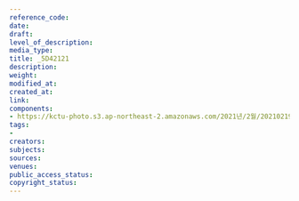 ```yaml
---
reference_code: 
date: 
draft: 
level_of_description: 
media_type: 
title: _5D42121
description: 
weight: 
modified_at: 
created_at: 
link: 
components:
- https://kctu-photo.s3.ap-northeast-2.amazonaws.com/2021년/2월/20210219_백기완+선생+발인.영결식.하관/송승현/_5D42121.jpg
tags:
- 
creators: 
subjects: 
sources: 
venues: 
public_access_status: 
copyright_status: 
---
```

